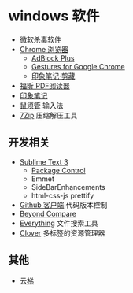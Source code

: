 # windows 软件
* [微软杀毒软件](https://www.microsoft.com/zh-cn/security/pc-security/mse.aspx)
* [Chrome 浏览器](http://www.google.cn/intl/zh-cn/chrome/browser/desktop/index.html)
  * [AdBlock Plus](https://chrome.google.com/webstore/detail/adblock-plus/cfhdojbkjhnklbpkdaibdccddilifddb)
  * [Gestures for Google Chrome](https://chrome.google.com/webstore/detail/gestures-for-google-chrom/jpkfjicglakibpenojifdiepckckakgk)
  * [印象笔记·剪藏](https://chrome.google.com/webstore/detail/evernote-web-clipper/pioclpoplcdbaefihamjohnefbikjilc)
* [福昕 PDF阅读器](http://www.foxitsoftware.cn/products/reader/)
* [印象笔记](https://www.yinxiang.com/products/)
* [鼠须管](http://rime.im/) 输入法
* [7Zip](http://www.7-zip.org/) 压缩解压工具

## 开发相关
* [Sublime Text 3](http://www.sublimetext.com/3)
  * [Package Control](https://packagecontrol.io/installation)
  * Emmet
  * SideBarEnhancements
  * html-css-js prettify
* [Github 客户端](https://windows.github.com/) 代码版本控制
* [Beyond Compare](http://www.scootersoftware.com/download.php)
* [Everything](http://www.voidtools.com/) 文件搜索工具
* [Clover](http://cn.ejie.me/) 多标签的资源管理器

## 其他
* [云梯](https://www.secureurdata.com/)
